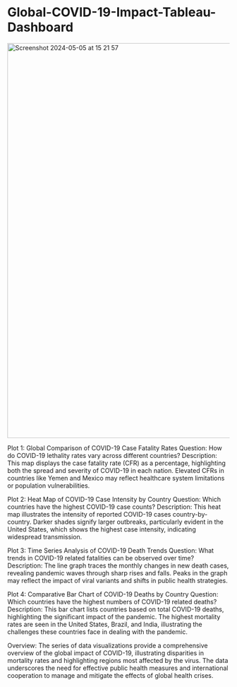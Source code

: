 # Global-COVID-19-Impact-Tableau-Dashboard

<img width="894" alt="Screenshot 2024-05-05 at 15 21 57" src="https://github.com/luna1221/Global-COVID-19-Impact-Tableau-Dashboard/assets/122708598/03b2142f-bda3-4720-b50c-887866042dcb">


Plot 1: Global Comparison of COVID-19 Case Fatality Rates
Question: How do COVID-19 lethality rates vary across different countries?
Description: This map displays the case fatality rate (CFR) as a percentage, highlighting both the spread and severity of COVID-19 in each nation. Elevated CFRs in countries like Yemen and Mexico may reflect healthcare system limitations or population vulnerabilities.

Plot 2: Heat Map of COVID-19 Case Intensity by Country
Question: Which countries have the highest COVID-19 case counts?
Description: This heat map illustrates the intensity of reported COVID-19 cases country-by-country. Darker shades signify larger outbreaks, particularly evident in the United States, which shows the highest case intensity, indicating widespread transmission.

Plot 3: Time Series Analysis of COVID-19 Death Trends
Question: What trends in COVID-19 related fatalities can be observed over time?
Description: The line graph traces the monthly changes in new death cases, revealing pandemic waves through sharp rises and falls. Peaks in the graph may reflect the impact of viral variants and shifts in public health strategies.

Plot 4: Comparative Bar Chart of COVID-19 Deaths by Country
Question: Which countries have the highest numbers of COVID-19 related deaths?
Description: This bar chart lists countries based on total COVID-19 deaths, highlighting the significant impact of the pandemic. The highest mortality rates are seen in the United States, Brazil, and India, illustrating the challenges these countries face in dealing with the pandemic.

Overview:
The series of data visualizations provide a comprehensive overview of the global impact of COVID-19, illustrating disparities in mortality rates and highlighting regions most affected by the virus. The data underscores the need for effective public health measures and international cooperation to manage and mitigate the effects of global health crises.




